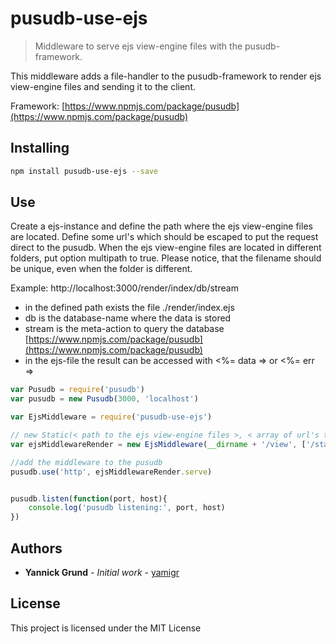 # pusudb-use-ejs

> Middleware to serve ejs view-engine files with the pusudb-framework.

This middleware adds a file-handler to the pusudb-framework to render ejs view-engine files and sending it to the client.

Framework: [https://www.npmjs.com/package/pusudb](https://www.npmjs.com/package/pusudb)

<a name="installing"></a>
## Installing

```sh
npm install pusudb-use-ejs --save
```

## Use

Create a ejs-instance and define the path where the ejs view-engine files are located. Define some url's which should be escaped to put the request direct to the pusudb. When the ejs view-engine files are located in different folders, put option multipath to true. Please notice, that the filename should be unique, even when the folder is different.

Example:
http://localhost:3000/render/index/db/stream

* in the defined path exists the file ./render/index.ejs
* db is the database-name where the data is stored
* stream is the meta-action to query the database [https://www.npmjs.com/package/pusudb](https://www.npmjs.com/package/pusudb)
* in the ejs-file the result can be accessed with <%= data => or <%= err =>

```js
var Pusudb = require('pusudb')
var pusudb = new Pusudb(3000, 'localhost')

var EjsMiddleware = require('pusudb-use-ejs')

// new Static(< path to the ejs view-engine files >, < array of url's to escape when a get-request fired >, options)
var ejsMiddlewareRender = new EjsMiddleware(__dirname + '/view', ['/static'], { multipath : true, prefix : '/render' }) 

//add the middleware to the pusudb
pusudb.use('http', ejsMiddlewareRender.serve)


pusudb.listen(function(port, host){
    console.log('pusudb listening:', port, host)
})
```
<a name="authors"></a>

## Authors

* **Yannick Grund** - *Initial work* - [yamigr](https://github.com/yamigr)

<a name="license"></a>

## License

This project is licensed under the MIT License

